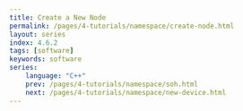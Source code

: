```yaml
---
title: Create a New Node
permalink: /pages/4-tutorials/namespace/create-node.html
layout: series
index: 4.6.2
tags: [software]
keywords: software
series:
    language: "C++"
    prev: /pages/4-tutorials/namespace/soh.html
    next: /pages/4-tutorials/namespace/new-device.html
---
```


